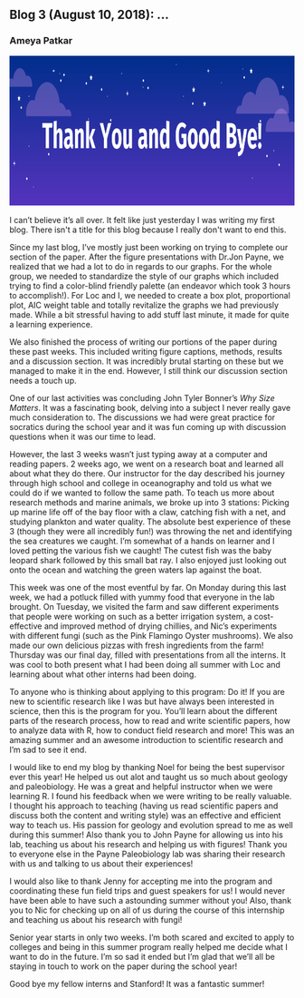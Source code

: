 ## Blog 3 (August 10, 2018): ...
### Ameya Patkar


<img src="https://github.com/Ameya-P/SEYI2018/blob/master/images/Loc%20and%20Ameya's%20Intern%20Presentation.png" alt="Shell" width="959" height="264">

I can’t believe it’s all over. It felt like just yesterday I was writing my first blog. There isn't a title for this blog because I really don't want to end this.

Since my last blog, I’ve mostly just been working on trying to complete our section of the paper. After the figure presentations with Dr.Jon Payne, we realized that we had a lot to do in regards to our graphs. For the whole group, we needed to standardize the style of our graphs which included trying to find a color-blind friendly palette (an endeavor which took 3 hours to accomplish!).  For Loc and I, we needed to create a box plot, proportional plot, AIC weight table and totally revitalize the graphs we had previously made. While a bit stressful having to add stuff last minute, it made for quite a learning experience. 

We also finished the process of writing our portions of the paper during these past weeks. This included writing figure captions, methods, results and a discussion section. It was incredibly brutal starting on these but we managed to make it in the end. However, I still think our discussion section needs a touch up. 

One of our last activities was concluding John Tyler Bonner’s *Why Size Matters*. It was a fascinating book, delving into a subject I never really gave much consideration to. The discussions we had were great practice for socratics during the school year and it was fun coming up with discussion questions when it was our time to lead. 

However, the last 3 weeks wasn’t just typing away at a computer and reading papers. 2 weeks ago, we went on a research boat and learned all about what they do there. Our instructor for the day described his journey through high school and college in oceanography and told us what we could do if we wanted to follow the same path. To teach us more about research methods and marine animals, we broke up into 3 stations: Picking up marine life off of the bay floor with a claw, catching fish with a net, and studying plankton and water quality. The absolute best experience of these 3 (though they were all incredibly fun!) was throwing the net and identifying the sea creatures we caught. I’m somewhat of a hands on learner and I loved petting the various fish we caught! The cutest fish was the baby leopard shark followed by this small bat ray. I also enjoyed just looking out onto the ocean and watching the green waters lap against the boat. 

This week was one of the most eventful by far. On Monday during this last week, we had a potluck filled with yummy food that everyone in the lab brought. On Tuesday, we visited the farm and saw different experiments that people were working on such as a better irrigation system, a cost-effective and improved method of drying chillies, and Nic’s experiments with different fungi (such as the Pink Flamingo Oyster mushrooms). We also made our own delicious pizzas with fresh ingredients from the farm! Thursday was our final day, filled with presentations from all the interns. It was cool to both present what I had been doing all summer with Loc and learning about what other interns had been doing.

To anyone who is thinking about applying to this program: Do it! If you are new to scientific research like I was but have always been interested in science, then this is the program for you. You’ll learn about the different parts of the research process, how to read and write scientific papers, how to analyze data with R, how to conduct field research and more! This was an amazing summer and an awesome introduction to scientific research and I’m sad to see it end. 

I would like to end my blog by thanking Noel for being the best supervisor ever this year! He helped us out alot and taught us so much about geology and paleobiology. He was a great and helpful instructor when we were learning R. I found his feedback when we were writing to be really valuable. I thought his approach to teaching (having us read scientific papers and discuss both the content and writing style) was an effective and efficient way to teach us. His passion for geology and evolution spread to me as well during this summer! Also thank you to John Payne for allowing us into his lab, teaching us about his research and helping us with figures! Thank you to everyone else in the Payne Paleobiology lab was sharing their research with us and talking to us about their experiences! 

I would also like to thank Jenny for accepting me into the program and coordinating these fun field trips and guest speakers for us! I would never have been able to have such a astounding summer without you! Also, thank you to Nic for checking up on all of us during the course of this internship and teaching us about his research with fungi! 

Senior year starts in only two weeks. I’m both scared and excited to apply to colleges and being in this summer program really helped me decide what I want to do in the future. I’m so sad it ended but I’m glad that we’ll all be staying in touch to work on the paper during the school year!

Good bye my fellow interns and Stanford! It was a fantastic summer!
